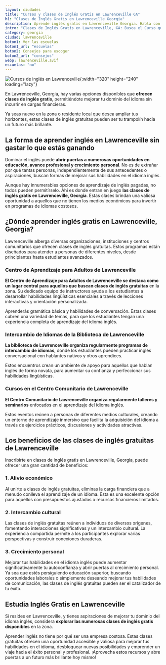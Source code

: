 ```yaml
---
layout: ciudades
title: "Cursos y clases de Inglés Gratis en Lawrenceville GA"
h1: "Clases de Inglés Gratis en Lawrenceville Georgia"
description: Aprende inglés gratis en Lawrenceville Georgia. Habla con fluidez como un nativo. Descubre cursos efectivos. ¡Haz clic y comienza tu camino al éxito!
intro: "Clases de Inglés Gratis en Lawrenceville, GA: Busca el Curso que Necesitas"
category: georgia
ciudad: lawrenceville
boton1: Ver las escuelas
boton1_url: "escuelas"
boton2: Consejos para escoger
boton2_url: "consejos"
webp: lawrenceville.avif
escuelas: "no"
---
```

![Cursos de inglés en Lawrenceville]({{site.baseurl}}/img/{{page.webp}} "Clases inglés {{page.ciudad|capitalize}}"){:width="320" height="240" loading="lazy"}

En Lawrenceville, Georgia, hay varias opciones disponibles que **ofrecen clases de inglés gratis**, permitiéndote mejorar tu dominio del idioma sin incurrir en cargas financieras.

Ya seas nuevo en la zona o residente local que desea ampliar tus horizontes, estas clases de inglés gratuitas pueden ser tu trampolín hacia un futuro más brillante.

## La forma de aprender inglés en Lawrenceville sin gastar lo que estás ganando

Dominar el inglés puede **abrir puertas a numerosas oportunidades en educación, avance profesional y crecimiento personal**. No es de extrañar por qué tantas personas, independientemente de sus antecedentes o aspiraciones, buscan formas de mejorar sus habilidades en el idioma inglés.

Aunque hay innumerables opciones de aprendizaje de inglés pagadas, no todos pueden permitírselo. Ahí es donde entran en juego **las clases de inglés gratis en Lawrenceville, Georgia**. Estas clases brindan una valiosa oportunidad a aquellos que no tienen los medios económicos para invertir en programas de idiomas costosos.

## ¿Dónde aprender inglés gratis en Lawrenceville, Georgia?

Lawrenceville alberga diversas organizaciones, instituciones y centros comunitarios que ofrecen clases de inglés gratuitas. Estos programas están diseñados para atender a personas de diferentes niveles, desde principiantes hasta estudiantes avanzados.

### Centro de Aprendizaje para Adultos de Lawrenceville

**El Centro de Aprendizaje para Adultos de Lawrenceville se destaca como un lugar central para aquellos que buscan clases de inglés gratuitas** en la zona. Su dedicado equipo de instructores ayuda a los estudiantes a desarrollar habilidades lingüísticas esenciales a través de lecciones interactivas y orientación personalizada.

Aprenderás gramática básica y habilidades de conversación. Estas clases cubren una variedad de temas, para que los estudiantes tengan una experiencia completa de aprendizaje del idioma inglés.

### Intercambio de Idiomas de la Biblioteca de Lawrenceville

**La biblioteca de Lawrenceville organiza regularmente programas de intercambio de idiomas**, donde los estudiantes pueden practicar inglés conversacional con hablantes nativos y otros aprendices.

Estos encuentros crean un ambiente de apoyo para aquellos que hablan inglés de forma novata, para aumentar su confianza y perfeccionar sus habilidades lingüísticas.

### Cursos en el Centro Comunitario de Lawrenceville

**El Centro Comunitario de Lawrenceville organiza regularmente talleres y seminarios** enfocados en el aprendizaje del idioma inglés.

Estos eventos reúnen a personas de diferentes medios culturales, creando un entorno de aprendizaje inmersivo que facilita la adquisición del idioma a través de ejercicios prácticos, discusiones y actividades atractivas.

## Los beneficios de las clases de inglés gratuitas de Lawrenceville

Inscribirte en clases de inglés gratis en Lawrenceville, Georgia, puede ofrecer una gran cantidad de beneficios:

### 1. Alivio económico

Al unirte a clases de inglés gratuitas, eliminas la carga financiera que a menudo conlleva el aprendizaje de un idioma. Esta es una excelente opción para aquellos con presupuestos ajustados o recursos financieros limitados.

### 2. Intercambio cultural

Las clases de inglés gratuitas reúnen a individuos de diversos orígenes, fomentando interacciones significativas y un intercambio cultural. La experiencia compartida permite a los participantes explorar varias perspectivas y construir conexiones duraderas.

### 3. Crecimiento personal

Mejorar tus habilidades en el idioma inglés puede aumentar significativamente tu autoconfianza y abrir puertas al crecimiento personal. Ya sea que estés persiguiendo educación superior, buscando oportunidades laborales o simplemente deseando mejorar tus habilidades de comunicación, las clases de inglés gratuitas pueden ser el catalizador de tu éxito.

## Estudia Inglés Gratis en Lawrenceville

Si resides en Lawrenceville, y tienes aspiraciones de mejorar tu dominio del idioma inglés, considera **explorar las numerosas clases de inglés gratis disponibles** en la zona.

Aprender inglés no tiene por qué ser una empresa costosa. Estas clases gratuitas ofrecen una oportunidad accesible y valiosa para mejorar tus habilidades en el idioma, desbloquear nuevas posibilidades y emprender un viaje hacia el éxito personal y profesional. ¡Aprovecha estos recursos y abre puertas a un futuro más brillante hoy mismo!
